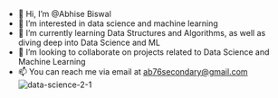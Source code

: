 - 👋 Hi, I’m @Abhise Biswal
- 👀 I’m interested in data science and machine learning
- 🌱 I’m currently learning Data Structures and Algorithms, as well as diving deep into Data Science and ML
- 💞️ I’m looking to collaborate on projects related to Data Science and Machine Learning
- 📫 You can reach me via email at ab76secondary@gmail.com
![data-science-2-1](https://github.com/Ab-76/Ab-76/assets/90916163/3a0569cd-680f-416c-b9a4-1bf8f8223b0a)
